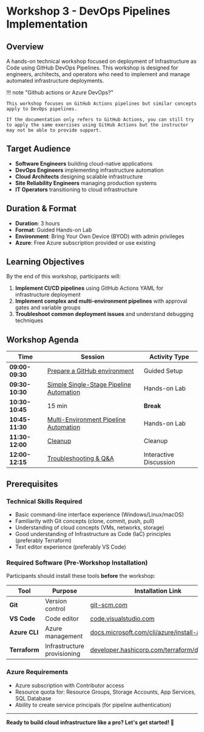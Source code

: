 # Workshop 3 - DevOps Pipelines Implementation

## Overview

A hands-on technical workshop focused on deployment of Infrastructure as Code using GitHub DevOps Pipelines. This workshop is designed for engineers, architects, and operators who need to implement and manage automated infrastructure deployments.

!!! note "Github actions or Azure DevOps?"

    This workshop focuses on GitHub Actions pipelines but similar concepts apply to DevOps pipelines.

    If the documentation only refers to GitHub Actions, you can still try to apply the same exercises using GitHub Actions but the instructor may not be able to provide support.

## Target Audience

- **Software Engineers** building cloud-native applications
- **DevOps Engineers** implementing infrastructure automation
- **Cloud Architects** designing scalable infrastructure
- **Site Reliability Engineers** managing production systems
- **IT Operators** transitioning to cloud infrastructure

## Duration & Format

- **Duration**: 3 hours
- **Format**: Guided Hands-on Lab
- **Environment**: Bring Your Own Device (BYOD) with admin privileges
- **Azure**: Free Azure subscription provided or use existing

## Learning Objectives

By the end of this workshop, participants will:

1. **Implement CI/CD pipelines** using GitHub Actions YAML for infrastructure deployment
1. **Implement complex and multi-environment pipelines** with approval gates and variable groups
1. **Troubleshoot common deployment issues** and understand debugging techniques

## Workshop Agenda

| Time | Session | Activity Type |
|------|---------|---------------|
| **09:00-09:30** | [Prepare a GitHub environment](content/01-github-environment) | Guided Setup |
| **09:30-10:30** | [Simple Single-Stage Pipeline Automation](content/02-pipeline-automation) | Hands-on Lab |
| **10:30-10:45** | 15 min | **Break** | |
| **10:45-11:30** | [Multi-Environment Pipeline Automation](content/03-multienv-pipeline) | Hands-on Lab |
| **11:30-12:00** | [Cleanup](content/04-cleanup) | Cleanup |
| **12:00-12:15** | [Troubleshooting & Q&A](content/05-troubleshooting-qa) | Interactive Discussion |

## Prerequisites

### Technical Skills Required

- Basic command-line interface experience (Windows/Linux/macOS)
- Familiarity with Git concepts (clone, commit, push, pull)
- Understanding of cloud concepts (VMs, networks, storage)
- Good understanding of Infrastructure as Code (IaC) principles (preferably Terraform)
- Text editor experience (preferably VS Code)

### Required Software (Pre-Workshop Installation)

Participants should install these tools **before** the workshop:

| Tool | Purpose | Installation Link |
|------|---------|-------------------|
| **Git** | Version control | [git-scm.com](https://git-scm.com/downloads) |
| **VS Code** | Code editor | [code.visualstudio.com](https://code.visualstudio.com/download) |
| **Azure CLI** | Azure management | [docs.microsoft.com/cli/azure/install-azure-cli](https://docs.microsoft.com/cli/azure/install-azure-cli) |
| **Terraform** | Infrastructure provisioning | [developer.hashicorp.com/terraform/downloads](https://developer.hashicorp.com/terraform/downloads) |

### Azure Requirements

- Azure subscription with Contributor access
- Resource quota for: Resource Groups, Storage Accounts, App Services, SQL Database
- Ability to create service principals (for pipeline authentication)

---

**Ready to build cloud infrastructure like a pro? Let's get started! 🚀**
